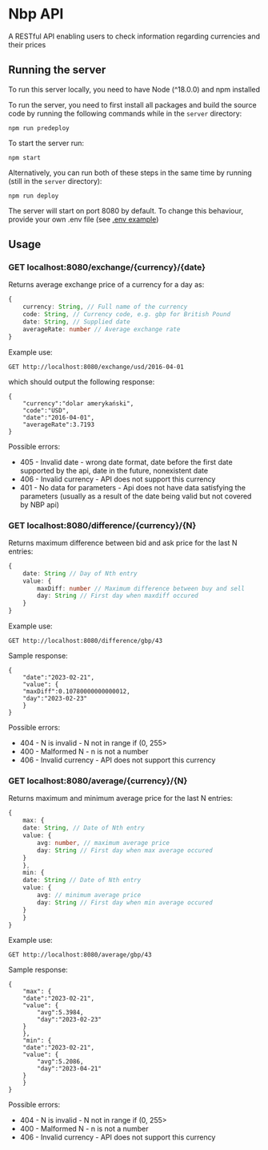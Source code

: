 # Nbp API

A RESTful API enabling users to check information regarding currencies and their prices

## Running the server

To run this server locally, you need to have Node (^18.0.0) and npm installed

To run the server, you need to first install all packages and build the source code by running the following commands while in the `server` directory:
```
npm run predeploy
```

To start the server run:
```
npm start
```

Alternatively, you can run both of these steps in the same time by running (still in the `server` directory):
```
npm run deploy
```

The server will start on port 8080 by default. To change this behaviour, provide your own .env file (see [.env example](https://github.com/tpalinski/nbp-api/blob/main/server/.env.example))

## Usage

### **GET localhost:8080/exchange/{currency}/{date}**

Returns average exchange price of a currency for a day as:

```ts
{
	currency: String, // Full name of the currency
	code: String, // Currency code, e.g. gbp for British Pound
	date: String, // Supplied date
	averageRate: number // Average exchange rate
}

```

Example use:
```
GET http://localhost:8080/exchange/usd/2016-04-01
```

which should output the following response:

```
{
    "currency":"dolar amerykański",
    "code":"USD",
    "date":"2016-04-01",
    "averageRate":3.7193
}
```
	
Possible errors:
* 405 - Invalid date - wrong date format, date before the first date supported by the api, date in the future, nonexistent date	
* 406 - Invalid currency - API does not support this currency		
* 401 - No data for parameters - Api does not have data satisfying the parameters (usually as a result of the date being valid but not covered by NBP api)	



### **GET localhost:8080/difference/{currency}/{N}**

Returns maximum difference between bid and ask price for the last N entries:

```ts
{
	date: String // Day of Nth entry
	value: {
		maxDiff: number // Maximum difference between buy and sell
		day: String // First day when maxdiff occured
	}
}

```

Example use:
```
GET http://localhost:8080/difference/gbp/43
```

Sample response:
```
{
    "date":"2023-02-21",
    "value": {
	"maxDiff":0.10780000000000012,
	"day":"2023-02-23"
    }
}
```

Possible errors:
* 404 - N is invalid - N not in range if (0, 255>
* 400 - Malformed N - n is not a number
* 406 - Invalid currency - API does not support this currency



### **GET localhost:8080/average/{currency}/{N}**

Returns maximum and minimum average price for the last N entries:

```ts
{
    max: {
	date: String, // Date of Nth entry
	value: {
	    avg: number, // maximum average price
	    day: String // First day when max average occured
	}
    },
    min: {
	date: String // Date of Nth entry
	value: {
	    avg: // minimum average price
	    day: String // First day when min average occured
	}
    }
}

```

Example use:
```
GET http://localhost:8080/average/gbp/43
```

Sample response:
```
{
    "max": {
	"date":"2023-02-21",
	"value": {
	    "avg":5.3984,
	    "day":"2023-02-23"
	}
    },
    "min": {
	"date":"2023-02-21",
	"value": {
	    "avg":5.2086,
	    "day":"2023-04-21"
	}
    }
}
```

Possible errors:
* 404 - N is invalid - N not in range if (0, 255>
* 400 - Malformed N - n is not a number
* 406 - Invalid currency - API does not support this currency
